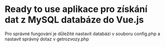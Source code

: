 # Ready to use aplikace pro získání dat z MySQL databáze do Vue.js

Pro správné fungování je důležité nastavit databázi v souboru config.php a nastavit správný dotaz v getrozvozy.php
